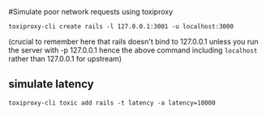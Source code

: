 #Simulate poor network requests using toxiproxy

`toxiproxy-cli create rails -l 127.0.0.1:3001 -u localhost:3000`

(crucial to remember here that rails doesn't bind to 127.0.0.1 unless you run the server with -p 127.0.0.1 hence the above command including `localhost` rather than 127.0.0.1 for upstream)

## simulate latency

`toxiproxy-cli toxic add rails -t latency -a latency=10000`